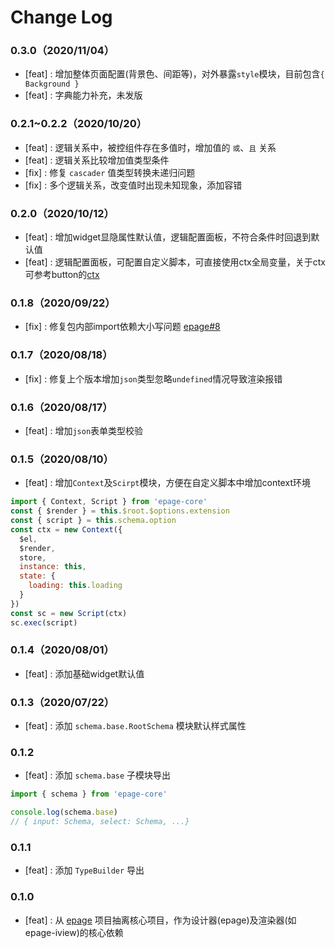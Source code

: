 # Change Log

### 0.3.0（2020/11/04）

- [feat] : 增加整体页面配置(背景色、间距等)，对外暴露`style`模块，目前包含`{ Background }`
- [feat] : 字典能力补充，未发版


### 0.2.1~0.2.2（2020/10/20）

- [feat] : 逻辑关系中，被控组件存在多值时，增加值的 `或`、`且` 关系
- [feat] : 逻辑关系比较增加值类型条件
- [fix] : 修复 `cascader` 值类型转换未递归问题
- [fix] : 多个逻辑关系，改变值时出现未知现象，添加容错


### 0.2.0（2020/10/12）

- [feat] : 增加widget显隐属性默认值，逻辑配置面板，不符合条件时回退到默认值
- [feat] : 逻辑配置面板，可配置自定义脚本，可直接使用ctx全局变量，关于ctx可参考button的[ctx](http://epage.didichuxing.com/examples/widgets/button.html#schema-option%E5%AE%9A%E4%B9%89)

### 0.1.8（2020/09/22）

- [fix] : 修复包内部import依赖大小写问题 [epage#8](https://github.com/didi/epage/issues/8)

### 0.1.7（2020/08/18）

- [fix] : 修复上个版本增加`json`类型忽略`undefined`情况导致渲染报错

### 0.1.6（2020/08/17）

- [feat] : 增加`json`表单类型校验

### 0.1.5（2020/08/10）

- [feat] : 增加`Context`及`Scirpt`模块，方便在自定义脚本中增加context环境

```js
import { Context, Script } from 'epage-core'
const { $render } = this.$root.$options.extension
const { script } = this.schema.option
const ctx = new Context({
  $el,
  $render,
  store,
  instance: this,
  state: {
    loading: this.loading
  }
})
const sc = new Script(ctx)
sc.exec(script)
```


### 0.1.4（2020/08/01）

- [feat] : 添加基础widget默认值

### 0.1.3（2020/07/22）

- [feat] : 添加 `schema.base.RootSchema` 模块默认样式属性

### 0.1.2

- [feat] : 添加 `schema.base` 子模块导出

```js
import { schema } from 'epage-core'

console.log(schema.base)
// { input: Schema, select: Schema, ...}
```

### 0.1.1

- [feat] : 添加 `TypeBuilder` 导出

### 0.1.0

- [feat] : 从 [epage](https://github.com/didi/epage) 项目抽离核心项目，作为设计器(epage)及渲染器(如epage-iview)的核心依赖